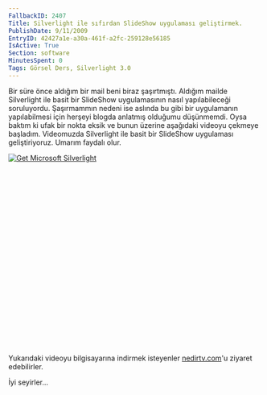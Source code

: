 ```yaml
---
FallbackID: 2407
Title: Silverlight ile sıfırdan SlideShow uygulaması geliştirmek.
PublishDate: 9/11/2009
EntryID: 42427a1e-a30a-461f-a2fc-259128e56185
IsActive: True
Section: software
MinutesSpent: 0
Tags: Görsel Ders, Silverlight 3.0
---
```

Bir süre önce aldığım bir mail beni biraz şaşırtmıştı. Aldığım mailde
Silverlight ile basit bir SlideShow uygulamasının nasıl yapılabileceği
soruluyordu. Şaşırmammın nedeni ise aslında bu gibi bir uygulamanın
yapılabilmesi için herşeyi blogda anlatmış olduğumu düşünmemdi. Oysa
baktım ki ufak bir nokta eksik ve bunun üzerine aşağıdaki videoyu
çekmeye başladım. Videomuzda Silverlight ile basit bir SlideShow
uygulaması geliştiriyoruz. Umarım faydalı olur.

<div style="width:512px;height:384px;">

[![Get Microsoft
Silverlight](http://go2.microsoft.com/fwlink/?LinkId=108181)](http://go2.microsoft.com/fwlink/?LinkID=124807)

</div>

Yukarıdaki videoyu bilgisayarına indirmek isteyenler
[nedirtv.com](http://www.nedirtv.com/video/darony_1009_slideshow.aspx)'u
ziyaret edebilirler.

İyi seyirler...


